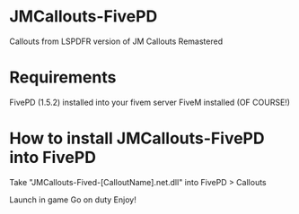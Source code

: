 # JMCallouts-FivePD
Callouts from LSPDFR version of JM Callouts Remastered 

# Requirements
FivePD (1.5.2) installed into your fivem server
FiveM installed (OF COURSE!)

# How to install JMCallouts-FivePD into FivePD
Take "JMCallouts-Fived-[CalloutName].net.dll" into FivePD > Callouts

Launch in game 
Go on duty 
Enjoy!
